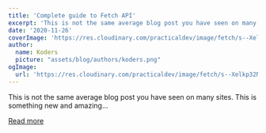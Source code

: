 ```yaml
---
title: 'Complete guide to Fetch API'
excerpt: 'This is not the same average blog post you have seen on many sites. This is something new and amazing...'
date: '2020-11-26'
coverImage: 'https://res.cloudinary.com/practicaldev/image/fetch/s--Xelkp32N--/c_imagga_scale,f_auto,fl_progressive,h_420,q_auto,w_1000/https://dev-to-uploads.s3.amazonaws.com/i/968idkl9ry6plny90y63.png'
author:
  name: Koders
  picture: "assets/blog/authors/koders.png"
ogImage:
  url: 'https://res.cloudinary.com/practicaldev/image/fetch/s--Xelkp32N--/c_imagga_scale,f_auto,fl_progressive,h_420,q_auto,w_1000/https://dev-to-uploads.s3.amazonaws.com/i/968idkl9ry6plny90y63.png'
---
```


This is not the same average blog post you have seen on many sites. This is something new and amazing...

[Read more](https://dev.to/rahxuls/complete-guide-to-fetch-api-3gla)
